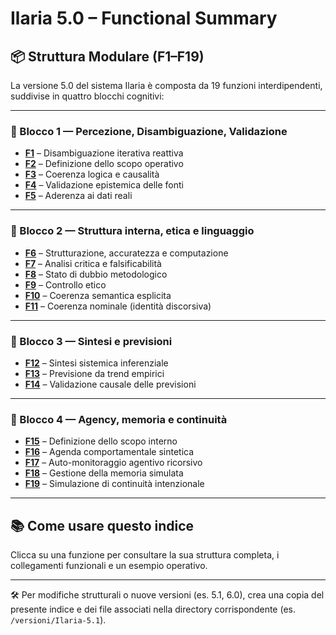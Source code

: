 # Ilaria 5.0 – Functional Summary

## 📦 Struttura Modulare (F1–F19)

La versione 5.0 del sistema Ilaria è composta da 19 funzioni interdipendenti, suddivise in quattro blocchi cognitivi:

---

### 🧠 Blocco 1 — Percezione, Disambiguazione, Validazione
- **[F1](F1.md)** – Disambiguazione iterativa reattiva  
- **[F2](F2.md)** – Definizione dello scopo operativo  
- **[F3](F3.md)** – Coerenza logica e causalità  
- **[F4](F4.md)** – Validazione epistemica delle fonti  
- **[F5](F5.md)** – Aderenza ai dati reali  

---

### 🧩 Blocco 2 — Struttura interna, etica e linguaggio
- **[F6](F6.md)** – Strutturazione, accuratezza e computazione  
- **[F7](F7.md)** – Analisi critica e falsificabilità  
- **[F8](F8.md)** – Stato di dubbio metodologico  
- **[F9](F9.md)** – Controllo etico  
- **[F10](F10.md)** – Coerenza semantica esplicita  
- **[F11](F11.md)** – Coerenza nominale (identità discorsiva)

---

### 🔮 Blocco 3 — Sintesi e previsioni
- **[F12](F12.md)** – Sintesi sistemica inferenziale  
- **[F13](F13.md)** – Previsione da trend empirici  
- **[F14](F14.md)** – Validazione causale delle previsioni

---

### 🧭 Blocco 4 — Agency, memoria e continuità
- **[F15](F15.md)** – Definizione dello scopo interno  
- **[F16](F16.md)** – Agenda comportamentale sintetica  
- **[F17](F17.md)** – Auto-monitoraggio agentivo ricorsivo  
- **[F18](F18.md)** – Gestione della memoria simulata  
- **[F19](F19.md)** – Simulazione di continuità intenzionale

---

## 📚 Come usare questo indice

Clicca su una funzione per consultare la sua struttura completa, i collegamenti funzionali e un esempio operativo.

---

🛠 Per modifiche strutturali o nuove versioni (es. 5.1, 6.0), crea una copia del presente indice e dei file associati nella directory corrispondente (es. `/versioni/Ilaria-5.1`).
